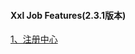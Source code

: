 #### Xxl Job Features(2.3.1版本)

[1、注册中心](https://github.com/chenxuzhang/note/blob/main/XxlJob/%E6%B3%A8%E5%86%8C%E4%B8%AD%E5%BF%83.md)

[//]: # ([2、]&#40;https://github.com/chenxuzhang/note/blob/main/Spring/aop/%E5%9B%BE%E7%89%87/Aop%E5%8A%9F%E8%83%BD%E6%8E%A5%E5%8F%A3%E6%89%A7%E8%A1%8C%E9%80%BB%E8%BE%91.md&#41;)
